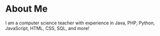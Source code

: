 # About Me
I am a computer science teacher with experience in Java, PHP, Python, JavaScript, HTML, CSS, SQL, and more!
